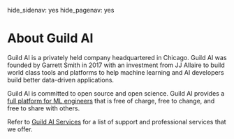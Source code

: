hide_sidenav: yes
hide_pagenav: yes

# About Guild AI

<div class="col-sm-9" markdown>

Guild AI is a privately held company headquartered in Chicago. Guild
AI was founded by Garrett Smith in 2017 with an investment from JJ
Allaire to build world class tools and platforms to help machine
learning and AI developers build better data-driven applications.

Guild AI is committed to open source and open science. Guild AI
provides a [full platform for ML engineers](/index.md) that is free of
charge, free to change, and free to share with others.

Refer to [Guild AI Services](/services.md) for a list of support and
professional services that we offer.

</div>
